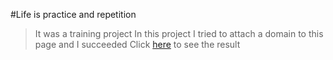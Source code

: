 #Life is practice and repetition


> It was a training project
> In this project I tried to attach a domain to this page and I succeeded
> Click [here](https://neticall.net/) to see the result
